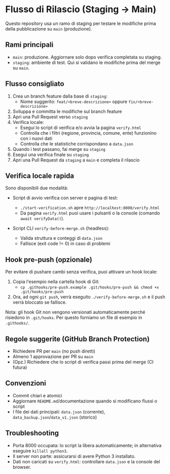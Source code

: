 # Flusso di Rilascio (Staging -> Main)

Questo repository usa un ramo di staging per testare le modifiche prima della pubblicazione su `main` (produzione).

## Rami principali
- `main`: produzione. Aggiornare solo dopo verifica completata su staging.
- `staging`: ambiente di test. Qui si validano le modifiche prima del merge su `main`.

## Flusso consigliato
1. Crea un branch feature dalla base di `staging`:
   - Nome suggerito: `feat/<breve-descrizione>` oppure `fix/<breve-descrizione>`
2. Sviluppa e committa le modifiche sul branch feature
3. Apri una Pull Request verso `staging`
4. Verifica locale:
   - Esegui lo script di verifica e/o avvia la pagina `verify.html`
   - Controlla che i filtri (regione, provincia, comune, ente) funzionino con i nuovi dati
   - Controlla che le statistiche corrispondano a `data.json`
5. Quando i test passano, fai merge su `staging`
6. Esegui una verifica finale su `staging`
7. Apri una Pull Request da `staging` a `main` e completa il rilascio

## Verifica locale rapida
Sono disponibili due modalità:

- Script di avvio verifica con server e pagina di test:
  - `./start-verification.sh` apre `http://localhost:8000/verify.html`
  - Da pagina `verify.html` puoi usare i pulsanti o la console (comando `await verifyData()`).

- Script CLI `verify-before-merge.sh` (headless):
  - Valida struttura e conteggi di `data.json`
  - Fallisce (exit code != 0) in caso di problemi

## Hook pre-push (opzionale)
Per evitare di pushare cambi senza verifica, puoi attivare un hook locale:

1. Copia l'esempio nella cartella hook di Git:
   - `cp .githooks/pre-push.example .git/hooks/pre-push && chmod +x .git/hooks/pre-push`
2. Ora, ad ogni `git push`, verrà eseguito `./verify-before-merge.sh` e il push verrà bloccato se fallisce.

Nota: gli hook Git non vengono versionati automaticamente perché risiedono in `.git/hooks`. Per questo forniamo un file di esempio in `.githooks/`.

## Regole suggerite (GitHub Branch Protection)
- Richiedere PR per `main` (no push diretti)
- Almeno 1 approvazione per PR su `main`
- (Opz.) Richiedere che lo script di verifica passi prima del merge (CI futura)

## Convenzioni
- Commit chiari e atomici
- Aggiornare `README.md`/documentazione quando si modificano flussi o script
- I file dei dati principali: `data.json` (corrente), `data_backup.json`/`data_v1.json` (storico)

## Troubleshooting
- Porta 8000 occupata: lo script la libera automaticamente; in alternativa eseguire `killall python3`.
- Il server non parte: assicurarsi di avere Python 3 installato.
- Dati non caricati su `verify.html`: controllare `data.json` e la console del browser.